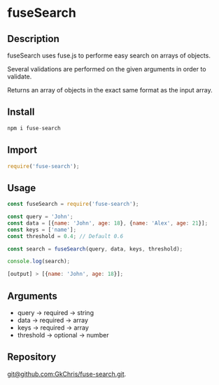 # fuseSearch

## Description

fuseSearch uses fuse.js to performe easy search on arrays of objects.

Several validations are performed on the given arguments in order to validate.

Returns an array of objects in the exact same format as the input array.

## Install 

```Javascript
npm i fuse-search
```

## Import

```Javascript
require('fuse-search');
```

## Usage 

```Javascript
const fuseSearch = require('fuse-search');

const query = 'John';
const data = [{name: 'John', age: 18}, {name: 'Alex', age: 21}];
const keys = ['name'];
const threshold = 0.4; // Default 0.6

const search = fuseSearch(query, data, keys, threshold);

console.log(search);

[output] > [{name: 'John', age: 18}];
```

## Arguments 

- query -> required -> string
- data -> required -> array
- keys -> required -> array 
- threshold -> optional -> number

## Repository

[git@github.com:GkChris/fuse-search.git](https://github.com/GkChris/fuse-search.git).

